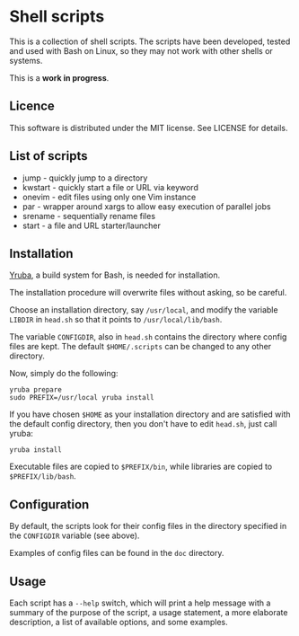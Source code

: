 Shell scripts
======================================================================

This is a collection of shell scripts. The scripts have been developed,
tested and used with Bash on Linux, so they may not work with other shells
or systems.

This is a **work in progress**.

Licence
------------------------------

This software is distributed under the MIT license. See LICENSE for
details.

List of scripts
------------------------------

- jump      - quickly jump to a directory
- kwstart   - quickly start a file or URL via keyword
- onevim    - edit files using only one Vim instance
- par       - wrapper around xargs to allow easy execution of parallel jobs
- srename   - sequentially rename files
- start     - a file and URL starter/launcher

Installation
------------------------------

[Yruba](https://github.com/morhekil/yruba), a build system for Bash, is needed
for installation.

The installation procedure will overwrite files without asking, so be
careful.

Choose an installation directory, say `/usr/local`, and modify the variable
`LIBDIR` in `head.sh` so that it points to `/usr/local/lib/bash`. 

The variable `CONFIGDIR`, also in `head.sh` contains the directory where
config files are kept. The default `$HOME/.scripts` can be changed to
any other directory.

Now, simply do the following:

    yruba prepare
    sudo PREFIX=/usr/local yruba install

If you have chosen `$HOME` as your installation directory and are
satisfied with the default config directory, then you don't have to edit
`head.sh`, just call yruba:

    yruba install

Executable files are copied to `$PREFIX/bin`, while libraries are copied to
`$PREFIX/lib/bash`.

Configuration
------------------------------

By default, the scripts look for their config files in the directory
specified in the `CONFIGDIR` variable (see above). 

Examples of config files can be found in the `doc` directory.

Usage
------------------------------

Each script has a `--help` switch, which will print a help message with a
summary of the purpose of the script, a usage statement, a more elaborate
description, a list of available options, and some examples.

